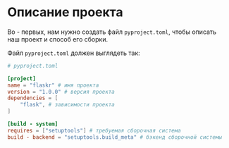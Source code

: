 # Описание проекта

Во - первых, нам нужно создать файл `pyproject.toml`, чтобы описать наш проект и способ его сборки.

Файл `pyproject.toml` должен выглядеть так:

```toml
# pyproject.toml

[project]
name = "flaskr" # имя проекта
version = "1.0.0" # версия проекта
dependencies = [
    "flask", # зависимости проекта
]

[build - system]
requires = ["setuptools"] # требуемая сборочная система
build - backend = "setuptools.build_meta" # бэкенд сборочной системы
```
